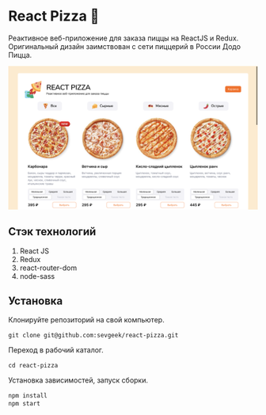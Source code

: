 # React Pizza :pizza:
Реактивное веб-приложение для заказа пиццы на ReactJS и Redux.
Оригинальный дизайн заимствован с сети пиццерий в России Додо Пицца.

![screenshot](https://github.com/sevgeek/react-pizza/blob/master/public/img/screenshot_ui.png?raw=true)

## Стэк технологий
1. React JS
2. Redux
3. react-router-dom
4. node-sass

## Установка
Клонируйте репозиторий на свой компьютер.
```
git clone git@github.com:sevgeek/react-pizza.git
```

Переход в рабочий каталог.
```
cd react-pizza
```
Установка зависимостей, запуск сборки.
```
npm install
npm start
```
